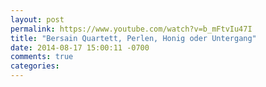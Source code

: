 ```yaml
---
layout: post
permalink: https://www.youtube.com/watch?v=b_mFtvIu47I
title: "Bersain Quartett, Perlen, Honig oder Untergang"
date: 2014-08-17 15:00:11 -0700
comments: true
categories: 
---
```

